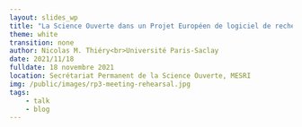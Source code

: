 ```yaml
---
layout: slides_wp
title: "La Science Ouverte dans un Projet Européen de logiciel de recherche?"
theme: white
transition: none
author: Nicolas M. Thiéry<br>Université Paris-Saclay
date: 2021/11/18
fulldate: 18 novembre 2021
location: Secrétariat Permanent de la Science Ouverte, MESRI
img: /public/images/rp3-meeting-rehearsal.jpg
tags:
    - talk
    - blog
---
```


<section data-markdown data-separator="^---\n" data-separator-vertical="^----\n">
<script type="text/template">

<!--
## La Science Ouverte dans un Projet Européen de logiciel de recherche?

Secrétariat Permanent de la Science Ouverte, MESRI  
18 novembre 2021


<img src="/public/images/rp3-meeting-rehearsal.jpg" align="right" width="55%"/>

Nicolas M. Thiéry<br>
LISN, Université Paris-Saclay
<br><br><br>
!-->

## La Science Ouverte dans un Projet Européen de logiciel de recherche?

1.  Contexte: logiciels métier pour la recherche (en mathématiques)

2.  OpenDreamKit?

3.  Données Ouvertes, Publications Ouvertes, Logiciels Libres

4.  Montage et gestion ouvert!

5.  Opinions

---

## Contexte: logiciels métier pour les mathématiques (pures)

<!-- +++ {"slideshow": {"slide_type": "fragment"}} !-->

- Pour quoi faire?
  - **Calculer**, **Tabuler**
  - **Explorer**, **découvrir** et **tester des conjectures**  
    ⇒ *Mathématiques Expérimentales*
  - **Enseigner**
  - (voire **Formaliser**, **Prouver**, hors champ pour aujourd'hui)

----

### 2000-2020: Évolution du paysage du calcul

- de **logiciels en silo** (Maple, Mathematica, Matlab, GAP, ...)

- vers un **écosystème d'écosystèmes libres**  
  avec de l'interopérabilité et des fondements communs  
  dont environnements interactifs Jupyter, langages (Julia, R, Python,
  C++, ...), bibliothèques (scipy, pandas, scikit-learn, ...)

- grâce au logiciel libre, à la science ouverte

----

### Exemple: SageMath (2005-)

- combinaison de centaines de bibliothèques libres  
  plus 1.5 million de lignes de Python/Cython
  
- modélisation de milliers de types d'objets mathématiques

<!-- +++ {"slideshow": {"slide_type": "fragment"}} !-->

- modèle de développement: **par les utilisateurs pour les utilisateurs**
  - des centaines de contributeurs dans le monde
  - mérites intrinsèques (co-construction)
  - adaptation aux (maigres) ressources disponibles
  - limites: travail de fond (maintenance, ingénierie)

---

## OpenDreamKit (2015-2019) #676541

<img src="/public/images/banner.png" align="right" width="55%" style="opacity:0.5;filter:alpha(opacity=40);"/>

<center>

  Open Digital Research Environment Toolkit<br>
  for the Advancement of Mathematics<br>
  [OpenDreamKit.org](OpenDreamKit.org)

</center>

**Consortium**: [15 sites, 50 participants](http://opendreamkit.org/partners)  
... avec la communauté internationale!

**Budget**: 7.6 M€

**Objectif**: soutenir l'écosystème des logiciels libres pour les **maths pure et applications**
- Ingénierie logicielle: portabilité, interoperabilité, distribution, HPC, ...
- Environnements interactifs basés sur Jupyter
- Animation de la communauté

**Programme**: [Horizon 2020](https://ec.europa.eu/programmes/horizon2020/), [European Research Infrastructures](https://ec.europa.eu/programmes/horizon2020/en/h2020-section/european-research-infrastructures-including-e-infrastructures)

**Appel à projet**: Environnements Virtuels de Recherche

---

## OpenDreamKit et Science Ouvertes

<!-- +++ {"slideshow": {"slide_type": "fragment"}} !-->

### OpenDreamKit et Publications Ouvertes (Trivial)

Longue tradition de publications libres en maths / info:
- Archives ouvertes: arxiv.org, ... (Green Open Access)
- Transition en cours de nombreuses revues (Diamond Open Access)

Question:
- Publication dans des revues en Gold Open Access?
  Finalement non: pas besoin

----

## OpenDreamKit et Logiciel Libre (Facile)

- ~~Réaliser un produit?~~
- Contribuer à un écosystème

Bénéfices:
- Construire sur les épaules des géants
- Travail collaboratif avec la communauté
- Pérennité

À noter:
- Existence de modèles économiques éprouvés
- Collaboration avec des PME: Logilab, QuantStack, CoCalc, ...
- Groupe Logiciel Libre du Pôle de Compétitivité Systematic

----

## OpenDreamKit et Données Libres

### Données en mathématiques?

- Résultats de calculs (parfois très lourds)
- Résultats de recherche:  
  Atlas des groupes simples: plusieurs décennies de travail par toute
  une communauté de chercheurs
- Données très riches, très structurées, très diverses
- Frontière données / calcul floue

<!-- +++ {"slideshow": {"slide_type": "fragment"}} !-->
{% include vspace.html length="15%" %}

### «Facile»

- Pas de problèmes éthiques
- Peu de données gigantesques
- Peu de problèmes de reproductibilité
- Tradition de partage dans la communauté
- Gestion de la propriété Intellectuelle
- Plan de Gestion des Données (Data Management Plan): Simple liste de jeux de données

<!-- +++ {"slideshow": {"slide_type": "fragment"}} !-->
{% include vspace.html length="15%" %}

### Difficile

- FAIR en pratique:  
  Findable, Accessible, Interoperable, Reusable
- Formation

----

## Une innovation: montage et gestion de projet ouverts

<!-- +++ {"slideshow": {"slide_type": "fragment"}} !-->

### Mobiliser la communauté et favoriser l'intelligence collective

- Invitation large à la participation à la définition du projet
- Écriture publique du projet
- Construction du bas vers le haut:
    - Analyser les besoins de la communauté  
      quelles tâches requièrent un gros investissement?
    - Chercher un appel à projet adéquat  
	  (Cellule Europe!!!)
    - Trouver une histoire sincère qui les lie tous  
      «a smart and creative interpretation of the call»

----

### Impliquer les participants

#### Développer une **vision partagée** du project

- Qui sommes nous?
- Quels sont nos objectifs?
- De quoi partons nous?
- Quelle est notre stratégie?
- Comment notre projet se positionne dans le paysage?
- Pour quoi sommes nous l'équipe rêvée pour la tâche?

<!-- +++ {"slideshow": {"slide_type": "fragment"}} !-->
{% include vspace.html length="15%" %}

#### Encourager

- À définir ensemble la vision du project
- À agir selon leurs convictions: c'est eux les experts!

<!-- +++ {"slideshow": {"slide_type": "fragment"}} !-->
{% include vspace.html length="15%" %}

#### Faciliter

- À quel stade en est la rédaction du projet?
- Que reste-t'il à faire?
- Comment peuvent-ils aider?
- **Outils collaboratifs**

<!-- +++ {"slideshow": {"slide_type": "fragment"}} !-->
{% include vspace.html length="15%" %}

#### Bienveillance, exigence et joie

<center>

**Sourire, courir devant, espérer ... et remercier**

</center>

<center>

[Quand cela fonctionne](https://www.youtube.com/watch?v=kM9zcfRtOqo)

</center>

----

## Montage et gestion ouverte du projet: une clé du succès

- Éthique et qualité  
  Expression sincère des besoins (propres / de la science)
- Esprit d'équipe et confiance réciproque
- Soutien de la communauté
- Simplicité, agilité, cohérence
- Fraîcheur et sincérité

<!-- +++ {"slideshow": {"slide_type": "fragment"}} !-->

**Distinction**: [Étoiles de l'Europe 2020](https://opendreamkit.org/2020/12/16/etoiles-de-l-europe/)

---

## Conclusions

<!-- +++ {"slideshow": {"slide_type": "fragment"}} !-->

### Science Ouverte dans un Projet Européen

- Choix éthique
- Choix pragmatique:  
  Ingrédient essentiel d'une collaboration large échelle

<!-- +++ {"slideshow": {"slide_type": "fragment"}} !-->

### Innovation: montage et gestion ouverte de projet

Un succès indubitable, dans un contexte particulier
- projet d'infrastructure de recherche
- des besoins à résoudre et non résoudre des problèmes

Généralisation?

- À essayer dans d'autres contextes!
- À encourager?  
  Critères d'évaluation des projets?
- Un objet de recherche en science ouverte?

Ref: [On OpenDreamKit's open and collaborative proposal writing](http://opendreamkit.org/2015/01/31/open-proposal-writing/)

----

## Infrastructure numérique pour la recherche

### Ressources matérielles

Mésocentres, super-calculateurs, grilles, cloud, ...

<!-- +++ {"slideshow": {"slide_type": "fragment"}} !-->

### Services numériques

Dont environnement virtuels (JupyterHub, Candyce, ...)

<!-- +++ {"slideshow": {"slide_type": "fragment"}} !-->

### Logiciels métiers
    
La couche la plus précieuse (opinion)

{% include vspace.html length="15%" %}

<!-- +++ {"slideshow": {"slide_type": "fragment"}} !-->

- **Préserver**:
  - Software Heritage, ...
- **Soutenir**:
  - Reconnaissance de l'implication des utilisateurs-dévelopeurs
  - Ingénieurs de Recherche
- **Financer**
  - La maintenance des communs et pas que le neuf et disruptif

<!-- +++ {"slideshow": {"slide_type": "fragment"}} !-->
{% include vspace.html length="15%" %}

#### Difficultés
- Limites du financement par projet
  - alternance d'orages et de traversées du désert
  - tension avec les carrières (notamment IR!)
  - épuisement des porteurs
- Verrouillage par des lobbies
  - plus d'ouverture dans le montage des projets et des appels à projets?
